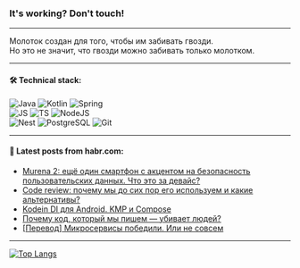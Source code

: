 ### It's working? Don't touch!

---
Молоток создан для того, чтобы им забивать гвозди. <br>
Но это не значит, что гвозди можно забивать только молотком.

---

#### 🛠️ Technical stack:

![Java](https://img.shields.io/badge/Java-informational?logo=Oracle&style=flat&logoColor=white&color=FF4500)
![Kotlin](https://img.shields.io/badge/Kotlin-informational?logo=Kotlin&style=flat&logoColor=white&color=774D97)
![Spring](https://img.shields.io/badge/SpringBoot-informational?logo=SpringBoot&style=flat&logoColor=white&color=6DB33F) <br>
![JS](https://img.shields.io/badge/JS-informational?logo=javaScript&style=flat&logoColor=black&color=F7Df1E)
![TS](https://img.shields.io/badge/TypeScript-informational?logo=typeScript&style=flat&logoColor=black&color=0667A8)
![NodeJS](https://img.shields.io/badge/NodeJS-informational?logo=node.js&style=flat&logoColor=white&color=70A760) <br>
![Nest](https://img.shields.io/badge/NestJS-informational?logo=NestJS&style=flat&logoColor=white&color=E0234E)
![PostgreSQL](https://img.shields.io/badge/PostgreSQL-informational?logo=PostgreSQL&style=flat&logoColor=white&color=DAA520)
![Git](https://img.shields.io/badge/Git-informational?logo=git&style=flat&logoColor=white&color=778899)

___

#### 💬 Latest posts from habr.com:

<!-- BLOG-POST-LIST:START -->
- [Murena 2: ещё один смартфон с акцентом на безопасность пользовательских данных. Что это за девайс?](https://habr.com/ru/companies/ru_mts/articles/766260/?utm_source=habrahabr&utm_medium=rss&utm_campaign=766260)
- [Code review: почему мы до сих пор его используем и какие альтернативы?](https://habr.com/ru/articles/766230/?utm_source=habrahabr&utm_medium=rss&utm_campaign=766230)
- [Kodein DI для Android. KMP и Compose](https://habr.com/ru/companies/dododev/articles/766058/?utm_source=habrahabr&utm_medium=rss&utm_campaign=766058)
- [Почему код, который мы пишем — убивает людей?](https://habr.com/ru/articles/766196/?utm_source=habrahabr&utm_medium=rss&utm_campaign=766196)
- [[Перевод] Микросервисы победили. Или не совсем](https://habr.com/ru/companies/haulmont/articles/766188/?utm_source=habrahabr&utm_medium=rss&utm_campaign=766188)
<!-- BLOG-POST-LIST:END -->

---
[![Top Langs](https://github-readme-stats-git-master-advtsetting-gmailcom.vercel.app/api/top-langs/?username=zloylis&langs_count=10&hide_title=false&title_color=e6edf3&size_weight=0.5&count_weight=0.5&layout=compact&hide_border=true&theme=dracula)](https://github.com/zloylis)

<!-- ![GitHub stats](https://github-readme-stats-git-master-advtsetting-gmailcom.vercel.app/api?username=zloylis&show_icons=true&hide_border=true&theme=dracula&hide_title=true&include_all_commits=true&count_private=true&hide=contribs&hide_rank=true) -->

